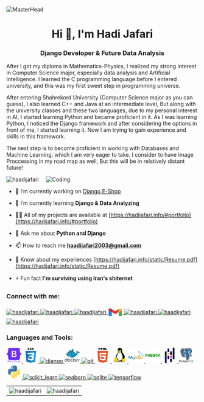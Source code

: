 ![MasterHead](https://www.sevenstarwebsolutions.com/wp-content/uploads/2019/06/django-banner-1.png) <!-- (musitelink.com) -->

<h1 align="center">Hi 👋, I'm Hadi Jafari</h1>
<h3 align="center">Django Developer & Future Data Analysis</h3>


<p>After I got my diploma in Mathematics-Physics, I realized my strong interest in Computer Science major, especially data analysis and Artificial Intelligence.
I learned the C programming language before I entered university, and this was my first sweet step in programming universe.</p>

<p>After entering Shahrekord University (Computer Science major as you can guess), I also learned C++ and Java at an intermediate level,
But along with the university classes and these two languages, due to my personal interest in AI, I started learning Python and became proficient in it.
As I was learning Python, I noticed the Django framework and after considering the options in front of me, I started learning it.
Now I am trying to gain experience and skills in this framework.</p>

<p>The next step is to become proficient in working with Databases and Machine Learning, which I am very eager to take.
I consider to have Image Proccessing in my road map as well, But this will be in relatively distant future!</p>
<img align="right" alt="Coding" width="400" src="https://cdn.dribbble.com/users/1162077/screenshots/3848914/programmer.gif">
<p align="left"> <img src="https://komarev.com/ghpvc/?username=haadijafari&label=Profile%20views&color=0e75b6&style=flat" alt="haadijafari" /> </p>

- 🔭 I’m currently working on [Django E-Shop](https://github.com/haadijafari/Basic_Eshop_Project)

- 🌱 I’m currently learning **Django & Data Analyzing**

- 👨‍💻 All of my projects are available at [https://hadijafari.info/#portfolio](https://hadijafari.info/#portfolio)

- 💬 Ask me about **Python and Django**

- 📫 How to reach me **haadijafari2003@gmail.com**

- 📄 Know about my experiences [https://hadijafari.info/static/Resume.pdf](https://hadijafari.info/static/Resume.pdf)

- ⚡ Fun fact **I'm surviving using Iran's shiternet**

<h3 align="left">Connect with me:</h3>
<p align="left">
  <a href="https://twitter.com/haadijafari" target="blank">
    <img align="center" src="https://raw.githubusercontent.com/rahuldkjain/github-profile-readme-generator/master/src/images/icons/Social/twitter.svg" alt="haadijafari" height="30" width="40" />
  </a>
  <a href="https://linkedin.com/in/haadijafari" target="blank">
    <img align="center" src="https://raw.githubusercontent.com/rahuldkjain/github-profile-readme-generator/master/src/images/icons/Social/linked-in-alt.svg" alt="haadijafari" height="30" width="40" />
  </a>
  <a href="https://instagram.com/haadijafari" target="blank">
    <img align="center" src="https://raw.githubusercontent.com/rahuldkjain/github-profile-readme-generator/master/src/images/icons/Social/instagram.svg" alt="haadijafari" height="30" width="40" />
  </a>
  <a href="mailto:haadijafari2003@gmail.com" target="blank">
    <img align="center" src="https://raw.githubusercontent.com/rahuldkjain/github-profile-readme-generator/master/src/images/icons/Social/gmail.svg" alt="haadijafari" height="30" width="40" />
  </a>
  <a href="https://t.me/haadijafari" target="blank">
    <img align="center" src="https://raw.githubusercontent.com/rahuldkjain/github-profile-readme-generator/master/src/images/icons/Social/telegram.svg" alt="haadijafari" height="30" width="40" />
  </a>
  <a href="https://www.leetcode.com/haadijafari" target="blank">
    <img align="center" src="https://raw.githubusercontent.com/rahuldkjain/github-profile-readme-generator/master/src/images/icons/Social/leet-code.svg" alt="haadijafari" height="30" width="40" />
  </a>
  <a href="https://haadijafari.info" target="blank">
    <img align="center" src="https://raw.githubusercontent.com/rahuldkjain/github-profile-readme-generator/master/src/images/icons/Social/web.svg" alt="haadijafari" height="30" width="40" />
  </a>
</p>


<h3 align="left">Languages and Tools:</h3>
<p align="left"> <a href="https://getbootstrap.com" target="_blank" rel="noreferrer"> <img src="https://raw.githubusercontent.com/devicons/devicon/master/icons/bootstrap/bootstrap-plain-wordmark.svg" alt="bootstrap" width="40" height="40"/> </a> <a href="https://www.w3schools.com/css/" target="_blank" rel="noreferrer"> <img src="https://raw.githubusercontent.com/devicons/devicon/master/icons/css3/css3-original-wordmark.svg" alt="css3" width="40" height="40"/> </a> <a href="https://www.djangoproject.com/" target="_blank" rel="noreferrer"> <img src="https://cdn.worldvectorlogo.com/logos/django.svg" alt="django" width="40" height="40"/> </a> <a href="https://www.docker.com/" target="_blank" rel="noreferrer"> <img src="https://raw.githubusercontent.com/devicons/devicon/master/icons/docker/docker-original-wordmark.svg" alt="docker" width="40" height="40"/> </a> <a href="https://git-scm.com/" target="_blank" rel="noreferrer"> <img src="https://www.vectorlogo.zone/logos/git-scm/git-scm-icon.svg" alt="git" width="40" height="40"/> </a> <a href="https://www.w3.org/html/" target="_blank" rel="noreferrer"> <img src="https://raw.githubusercontent.com/devicons/devicon/master/icons/html5/html5-original-wordmark.svg" alt="html5" width="40" height="40"/> </a> <a href="https://www.linux.org/" target="_blank" rel="noreferrer"> <img src="https://raw.githubusercontent.com/devicons/devicon/master/icons/linux/linux-original.svg" alt="linux" width="40" height="40"/> </a> <a href="https://www.mysql.com/" target="_blank" rel="noreferrer"> <img src="https://raw.githubusercontent.com/devicons/devicon/master/icons/mysql/mysql-original-wordmark.svg" alt="mysql" width="40" height="40"/> </a> <a href="https://www.nginx.com" target="_blank" rel="noreferrer"> <img src="https://raw.githubusercontent.com/devicons/devicon/master/icons/nginx/nginx-original.svg" alt="nginx" width="40" height="40"/> </a> <a href="https://pandas.pydata.org/" target="_blank" rel="noreferrer"> <img src="https://raw.githubusercontent.com/devicons/devicon/2ae2a900d2f041da66e950e4d48052658d850630/icons/pandas/pandas-original.svg" alt="pandas" width="40" height="40"/> </a> <a href="https://www.postgresql.org" target="_blank" rel="noreferrer"> <img src="https://raw.githubusercontent.com/devicons/devicon/master/icons/postgresql/postgresql-original-wordmark.svg" alt="postgresql" width="40" height="40"/> </a> <a href="https://www.python.org" target="_blank" rel="noreferrer"> <img src="https://raw.githubusercontent.com/devicons/devicon/master/icons/python/python-original.svg" alt="python" width="40" height="40"/> </a> <a href="https://scikit-learn.org/" target="_blank" rel="noreferrer"> <img src="https://upload.wikimedia.org/wikipedia/commons/0/05/Scikit_learn_logo_small.svg" alt="scikit_learn" width="40" height="40"/> </a> <a href="https://seaborn.pydata.org/" target="_blank" rel="noreferrer"> <img src="https://seaborn.pydata.org/_images/logo-mark-lightbg.svg" alt="seaborn" width="40" height="40"/> </a> <a href="https://www.sqlite.org/" target="_blank" rel="noreferrer"> <img src="https://www.vectorlogo.zone/logos/sqlite/sqlite-icon.svg" alt="sqlite" width="40" height="40"/> </a> <a href="https://www.tensorflow.org" target="_blank" rel="noreferrer"> <img src="https://www.vectorlogo.zone/logos/tensorflow/tensorflow-icon.svg" alt="tensorflow" width="40" height="40"/> </a> </p>

<table>
  <tr>
    <td>
      <img align="center" src="https://github-readme-stats.vercel.app/api?username=haadijafari&show_icons=true&locale=en" alt="haadijafari" />
    </td>
    <td>
      <img align="center" src="https://github-readme-streak-stats.herokuapp.com/?user=haadijafari&" alt="haadijafari" />
    </td>
  </tr>
</table>

